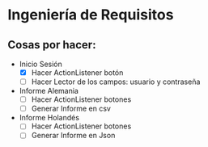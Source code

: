# Ingeniería de Requisitos

## Cosas por hacer:
* Inicio Sesión
  * [x] Hacer ActionListener botón
  * [ ] Hacer Lector de los campos: usuario y contraseña
 
* Informe Alemania
  * [ ] Hacer ActionListener botones
  * [ ] Generar Informe en csv

* Informe Holandés
  * [ ] Hacer ActionListener botones
  * [ ] Generar Informe en Json
